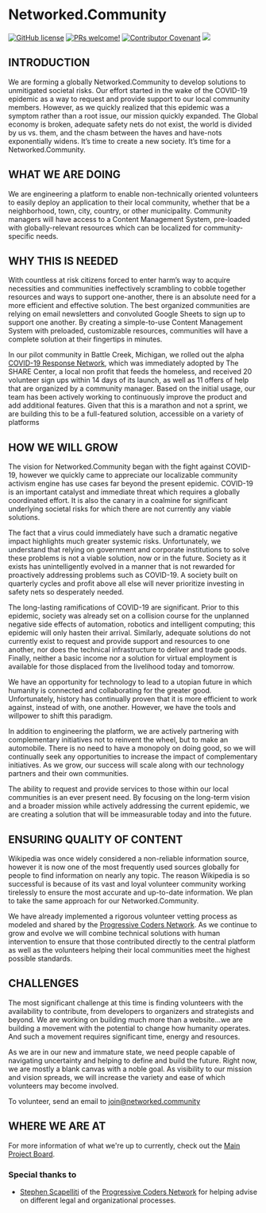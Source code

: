 # Networked.Community

[![GitHub license](https://img.shields.io/github/license/Vertical-OSS/covid-response-network)](https://github.com/Vertical-OSS/covid-response-network/blob/master/LICENSE) [![PRs welcome!](https://img.shields.io/badge/PRs-welcome-brightgreen.svg)](./CONTRIBUTING.md) [![Contributor Covenant](https://img.shields.io/badge/Contributor%20Covenant-v2.0%20adopted-ff69b4.svg)](./CODE_OF_CONDUCT.md) <a href="https://patreon.com/networkedcommunity"><img src="https://img.shields.io/endpoint.svg?url=https://shieldsio-patreon.herokuapp.com/networkedcommunity/" /></a>


## INTRODUCTION

We are forming a globally Networked.Community to develop solutions to unmitigated societal risks. Our effort started in the wake of the COVID-19 epidemic as a way to request and provide support to our local community members. However, as we quickly realized that this epidemic was a symptom rather than a root issue, our mission quickly expanded. The Global economy is broken, adequate safety nets do not exist, the world is divided by us vs. them, and the chasm between the haves and have-nots exponentially widens. It’s time to create a new society. It’s time for a Networked.Community.

## WHAT WE ARE DOING

We are engineering a platform to enable non-technically oriented volunteers to easily deploy an application to their local community, whether that be a neighborhood, town, city, country, or other municipality. Community managers will have access to a Content Management System, pre-loaded with globally-relevant resources which can be localized for community-specific needs.

## WHY THIS IS NEEDED

With countless at risk citizens forced to enter harm’s way to acquire necessities and communities ineffectively scrambling to cobble together resources and ways to support one-another, there is an absolute need for a more efficient and effective solution. The best organized communities are relying on email newsletters and convoluted Google Sheets to sign up to support one another. By creating a simple-to-use Content Management System with preloaded, customizable resources, communities will have a complete solution at their fingertips in minutes.

In our pilot community in Battle Creek, Michigan, we rolled out the alpha [COVID-19 Response Network](http://battlecreek.covidresponse.net/), which was immediately adopted by The SHARE Center, a local non profit that feeds the homeless, and received 20 volunteer sign ups within 14 days of its launch, as well as 11 offers of help that are organized by a community manager. Based on the initial usage, our team has been actively working to continuously improve the product and add additional features. Given that this is a marathon and not a sprint, we are building this to be a full-featured solution, accessible on a variety of platforms

## HOW WE WILL GROW

The vision for Networked.Community began with the fight against COVID-19, however we quickly came to appreciate our localizable community activism engine has use cases far beyond the present epidemic. COVID-19 is an important catalyst and immediate threat which requires a globally coordinated effort. It is also the canary in a coalmine for significant underlying societal risks for which there are not currently any viable solutions. 

The fact that a virus could immediately have such a dramatic negative impact highlights much greater systemic risks. Unfortunately, we understand that relying on government and corporate institutions to solve these problems is not a viable solution, now or in the future. Society as it exists has unintelligently evolved in a manner that is not rewarded for proactively addressing problems such as COVID-19. A society built on quarterly cycles and profit above all else will never prioritize investing in safety nets so desperately needed.

The long-lasting ramifications of COVID-19 are significant. Prior to this epidemic, society was already set on a collision course for the unplanned negative side effects of automation, robotics and intelligent computing; this epidemic will only hasten their arrival. Similarly, adequate solutions do not currently exist to request and provide support and resources to one another, nor does the technical infrastructure to deliver and trade goods. Finally, neither a basic income nor a solution for virtual employment is available for those displaced from the livelihood today and tomorrow. 

We have an opportunity for technology to lead to a utopian future in which humanity is connected and collaborating for the greater good. Unfortunately, history has continually proven that it is more efficient to work against, instead of with, one another. However, we have the tools and willpower to shift this paradigm. 

In addition to engineering the platform, we are actively partnering with complementary initiatives not to reinvent the wheel, but to make an automobile. There is no need to have a monopoly on doing good, so we will continually seek any opportunities to increase the impact of complementary initiatives. As we grow, our success will scale along with our technology partners and their own communities.

The ability to request and provide services to those within our local communities is an ever present need. By focusing on the long-term vision and a broader mission while actively addressing the current epidemic, we are creating a solution that will be immeasurable today and into the future.

## ENSURING QUALITY OF CONTENT

Wikipedia was once widely considered a non-reliable information source, however it is now one of the most frequently used sources globally for people to find information on nearly any topic. The reason Wikipedia is so successful is because of its vast and loyal volunteer community working tirelessly to ensure the most accurate and up-to-date information. We plan to take the same approach for our Networked.Community.

We have already implemented a rigorous volunteer vetting process as modeled and shared by the [Progressive Coders Network](https://progcode.org/). As we continue to grow and evolve we will combine technical solutions with human intervention to ensure that those contributed directly to the central platform as well as the volunteers helping their local communities meet the highest possible standards. 

## CHALLENGES

The most significant challenge at this time is finding volunteers with the availability to contribute, from developers to organizers and strategists and beyond. We are working on building much more than a website...we are building a movement with the potential to change how humanity operates. And such a movement requires significant time, energy and resources.

As we are in our new and immature state, we need people capable of navigating uncertainty and helping to define and build the future. Right now, we are mostly a blank canvas with a noble goal. As visibility to our mission and vision spreads, we will increase the variety and ease of which volunteers may become involved.

To volunteer, send an email to [join@networked.community](mailto:join@networked.community)

## WHERE WE ARE AT

For more information of what we're up to currently, check out the [Main Project Board](https://github.com/orgs/networked-community/projects/1).

### Special thanks to

- [Stephen Scapelliti](https://www.linkedin.com/in/stephen-scapelliti/) of the [Progressive Coders Network](https://progcode.org/) for helping advise on different legal and organizational processes.